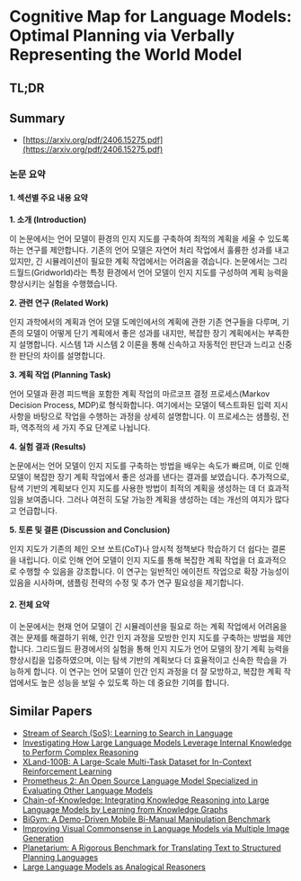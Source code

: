 # Cognitive Map for Language Models: Optimal Planning via Verbally Representing the World Model
## TL;DR
## Summary
- [https://arxiv.org/pdf/2406.15275.pdf](https://arxiv.org/pdf/2406.15275.pdf)

### 논문 요약

#### 1. 섹션별 주요 내용 요약

**1. 소개 (Introduction)**

이 논문에서는 언어 모델이 환경의 인지 지도를 구축하여 최적의 계획을 세울 수 있도록 하는 연구를 제안합니다. 기존의 언어 모델은 자연어 처리 작업에서 훌륭한 성과를 내고 있지만, 긴 시뮬레이션이 필요한 계획 작업에서는 어려움을 겪습니다. 논문에서는 그리드월드(Gridworld)라는 특정 환경에서 언어 모델이 인지 지도를 구성하여 계획 능력을 향상시키는 실험을 수행했습니다.

**2. 관련 연구 (Related Work)**

인지 과학에서의 계획과 언어 모델 도메인에서의 계획에 관한 기존 연구들을 다루며, 기존의 모델이 어떻게 단기 계획에서 좋은 성과를 내지만, 복잡한 장기 계획에서는 부족한지 설명합니다. 시스템 1과 시스템 2 이론을 통해 신속하고 자동적인 판단과 느리고 신중한 판단의 차이를 설명합니다.

**3. 계획 작업 (Planning Task)**

언어 모델과 환경 피드백을 포함한 계획 작업의 마르코프 결정 프로세스(Markov Decision Process, MDP)로 형식화합니다. 여기에서는 모델이 텍스트화된 입력 지시 사항을 바탕으로 작업을 수행하는 과정을 상세히 설명합니다. 이 프로세스는 샘플링, 전파, 역추적의 세 가지 주요 단계로 나뉩니다.

**4. 실험 결과 (Results)**

논문에서는 언어 모델이 인지 지도를 구축하는 방법을 배우는 속도가 빠르며, 이로 인해 모델이 복잡한 장기 계획 작업에서 좋은 성과를 낸다는 결과를 보였습니다. 추가적으로, 탐색 기반의 계획보다 인지 지도를 사용한 방법이 최적의 계획을 생성하는 데 더 효과적임을 보여줍니다. 그러나 여전히 도달 가능한 계획을 생성하는 데는 개선의 여지가 많다고 언급합니다.

**5. 토론 및 결론 (Discussion and Conclusion)**

인지 지도가 기존의 체인 오브 쏘트(CoT)나 암시적 정책보다 학습하기 더 쉽다는 결론을 내립니다. 이로 인해 언어 모델이 인지 지도를 통해 복잡한 계획 작업을 더 효과적으로 수행할 수 있음을 강조합니다. 이 연구는 일반적인 에이전트 작업으로 확장 가능성이 있음을 시사하며, 샘플링 전략의 수정 및 추가 연구 필요성을 제기합니다.

#### 2. 전체 요약

이 논문에서는 현재 언어 모델이 긴 시뮬레이션을 필요로 하는 계획 작업에서 어려움을 겪는 문제를 해결하기 위해, 인간 인지 과정을 모방한 인지 지도를 구축하는 방법을 제안합니다. 그리드월드 환경에서의 실험을 통해 인지 지도가 언어 모델의 장기 계획 능력을 향상시킴을 입증하였으며, 이는 탐색 기반의 계획보다 더 효율적이고 신속한 학습을 가능하게 합니다. 이 연구는 언어 모델이 인간 인지 과정을 더 잘 모방하고, 복잡한 계획 작업에서도 높은 성능을 보일 수 있도록 하는 데 중요한 기여를 합니다.

## Similar Papers
- [Stream of Search (SoS): Learning to Search in Language](2404.03683.md)
- [Investigating How Large Language Models Leverage Internal Knowledge to Perform Complex Reasoning](2406.19502.md)
- [XLand-100B: A Large-Scale Multi-Task Dataset for In-Context Reinforcement Learning](2406.08973.md)
- [Prometheus 2: An Open Source Language Model Specialized in Evaluating Other Language Models](2405.01535.md)
- [Chain-of-Knowledge: Integrating Knowledge Reasoning into Large Language Models by Learning from Knowledge Graphs](2407.00653.md)
- [BiGym: A Demo-Driven Mobile Bi-Manual Manipulation Benchmark](2407.07788.md)
- [Improving Visual Commonsense in Language Models via Multiple Image Generation](2406.13621.md)
- [Planetarium: A Rigorous Benchmark for Translating Text to Structured Planning Languages](2407.03321.md)
- [Large Language Models as Analogical Reasoners](2310.01714.md)
